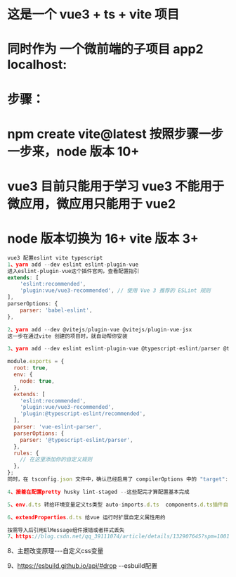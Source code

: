 # 这是一个 vue3 + ts + vite 项目

# 同时作为 一个微前端的子项目 app2 localhost:

# 步骤：

# npm create vite@latest 按照步骤一步一步来，node 版本 10+

# vue3 目前只能用于学习 vue3 不能用于微应用，微应用只能用于 vue2

# node 版本切换为 16+ vite 版本 3+

```js
vue3 配置eslint vite typescript
1、yarn add --dev eslint eslint-plugin-vue
进入eslint-plugin-vue这个插件官网，查看配置指引
extends: [
    'eslint:recommended',
    'plugin:vue/vue3-recommended', // 使用 Vue 3 推荐的 ESLint 规则
],
parserOptions: {
    parser: 'babel-eslint',
},

2、yarn add --dev @vitejs/plugin-vue @vitejs/plugin-vue-jsx
这一步在通过vite 创建的项目时，就自动帮你安装

3、yarn add --dev eslint eslint-plugin-vue @typescript-eslint/parser @typescript-eslint/eslint-plugin

module.exports = {
  root: true,
  env: {
    node: true,
  },
  extends: [
    'eslint:recommended',
    'plugin:vue/vue3-recommended',
    'plugin:@typescript-eslint/recommended',
  ],
  parser: 'vue-eslint-parser',
  parserOptions: {
    parser: '@typescript-eslint/parser',
  },
  rules: {
    // 在这里添加你的自定义规则
  },
};
同时，在 tsconfig.json 文件中，确认已经启用了 compilerOptions 中的 "target": "esnext" 和 "jsx": "preserve" 选项。

4、接着在配置pretty husky lint-staged --这些配完才算配置基本完成

5、env.d.ts 转给环境变量定义ts类型 auto-imports.d.ts  components.d.ts插件自动生成

6、extendProperties.d.ts 给vue 运行时扩展自定义属性用的

按需导入后引用ElMessage组件报错或者样式丢失
7、https://blog.csdn.net/qq_39111074/article/details/132907645?spm=1001.2101.3001.6650.4&utm_medium=distribute.pc_relevant.none-task-blog-2%7Edefault%7ECTRLIST%7ERate-4-132907645-blog-134049912.235%5Ev38%5Epc_relevant_anti_vip&depth_1-utm_source=distribute.pc_relevant.none-task-blog-2%7Edefault%7ECTRLIST%7ERate-4-132907645-blog-134049912.235%5Ev38%5Epc_relevant_anti_vip&utm_relevant_index=5

```

8、主题改变原理---自定义css变量

9、https://esbuild.github.io/api/#drop --esbuild配置
